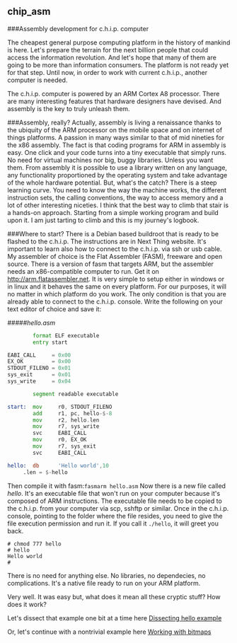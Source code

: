 ## chip_asm
###Assembly development for c.h.i.p. computer

The cheapest general purpose computing platform in the history of mankind is here. Let's prepare the terrain for the next billion people that could access the information revolution. And let's hope that many of them are going to be more than information consumers. The platform is not ready yet for that step. Until now, in order to work with current c.h.i.p., another computer is needed.

The c.h.i.p. computer is powered by an ARM Cortex A8 processor. There are many interesting features that hardware designers have devised. And assembly is the key to truly unleash them.

###Assembly, really?
Actually, assembly is living a renaissance thanks to the ubiquity of the ARM processor on the mobile space and on internet of things platforms. A passion in many ways similar to that of mid nineties for the x86 assembly.
The fact is that coding programs for ARM in assembly is easy. One click and your code turns into a tiny executable that simply runs. No need for virtual machines nor big, buggy libraries. Unless you want them. From assembly it is possible to use a library written on any language, any functionality proportioned by the operating system and take advantage of the whole hardware potential. But, what's the catch?
There is a steep learning curve. You need to know the way the machine works, the different instruction sets, the calling conventions, the way to access memory and a lot of other interesting niceties.
I think that the best way to climb that stair is a hands-on approach. Starting from a simple working program and build upon it. I am just tarting to climb and this is my journey's logbook.

###Where to start?
There is a Debian based buildroot that is ready to be flashed to the c.h.i.p. The instructions are in Next Thing website. It's important to learn also how to connect to the c.h.i.p. via ssh or usb cable.
My assembler of choice is the Flat Assembler (FASM), freeware and open source. There is a version of fasm that targets ARM, but the assembler needs an x86-compatible computer to run. Get it on http://arm.flatassembler.net. It is very simple to setup either in windows or in linux and it behaves the same on every platform. For our purposes, it will no matter in which platform do you work. The only condition is that you are already able to connect to the c.h.i.p. console.
Write the following on your text editor of choice and save it:

#####*hello.asm*
```asm
        format ELF executable
        entry start

EABI_CALL     = 0x00
EX_OK         = 0x00
STDOUT_FILENO = 0x01
sys_exit      = 0x01
sys_write     = 0x04

        segment readable executable

start:  mov     r0, STDOUT_FILENO
        add     r1, pc, hello-$-8
        mov     r2, hello.len
        mov     r7, sys_write
        svc     EABI_CALL
        mov     r0, EX_OK
        mov     r7, sys_exit
        svc     EABI_CALL

hello:  db      'Hello world',10
     .len = $-hello
```
Then compile it with fasm:`fasmarm hello.asm`
Now there is a new file called *hello*. It's an executable file that won't run on your computer because it's composed of ARM instructions. The executable file needs to be copied to the c.h.i.p. from your computer via scp, sshftp or similar.
Once in the c.h.i.p. console, pointing to the folder where the file resides, you need to give the file execution permission and run it. If you call it `./hello`, it will greet you back.
```
# chmod 777 hello
# hello
Hello world
#
``` 
There is no need for anything else. No libraries, no dependecies, no complications. It's a native file ready to run on your ARM platform.

Very well. It was easy but, what does it mean all these cryptic stuff? How does it work?

Let's dissect that example one bit at a time here [Dissecting hello example](https://github.com/pelaillo/chip_asm/tree/master/hello)

Or, let's continue with a nontrivial example here [Working with bitmaps](https://github.com/pelaillo/chip_asm/tree/master/bmper)
